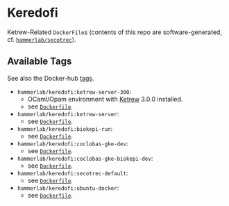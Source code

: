 Keredofi
========

Ketrew-Related `DockerFile`s (contents of this repo are software-generated, cf. 
[`hammerlab/secotrec`](https://github.com/hammerlab/secotrec)).

Available Tags
--------------

See also the Docker-hub [tags](https://hub.docker.com/r/hammerlab/keredofi/tags/).

* `hammerlab/keredofi:ketrew-server-300`:
    * OCaml/Opam environment with [Ketrew](https://github.com/hammerlab/ketrew) 3.0.0 installed.
     * see [`Dockerfile`](https://github.com/hammerlab/keredofi/blob/ketrew-server-300/Dockerfile).
* `hammerlab/keredofi:ketrew-server`:
     * see [`Dockerfile`](https://github.com/hammerlab/keredofi/blob/ketrew-server/Dockerfile).
* `hammerlab/keredofi:biokepi-run`:
     * see [`Dockerfile`](https://github.com/hammerlab/keredofi/blob/biokepi-run/Dockerfile).
* `hammerlab/keredofi:coclobas-gke-dev`:
     * see [`Dockerfile`](https://github.com/hammerlab/keredofi/blob/coclobas-gke-dev/Dockerfile).
* `hammerlab/keredofi:coclobas-gke-biokepi-dev`:
     * see [`Dockerfile`](https://github.com/hammerlab/keredofi/blob/coclobas-gke-biokepi-dev/Dockerfile).
* `hammerlab/keredofi:secotrec-default`:
     * see [`Dockerfile`](https://github.com/hammerlab/keredofi/blob/secotrec-default/Dockerfile).
* `hammerlab/keredofi:ubuntu-docker`:
     * see [`Dockerfile`](https://github.com/hammerlab/keredofi/blob/ubuntu-docker/Dockerfile).
